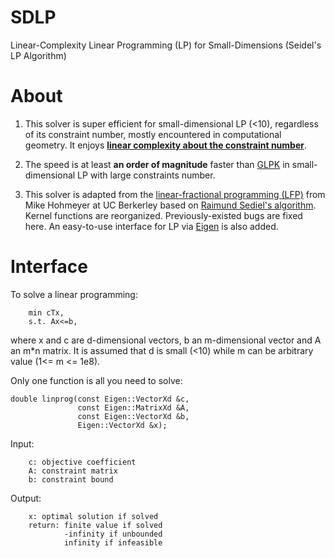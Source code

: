 # SDLP

Linear-Complexity Linear Programming (LP) for Small-Dimensions (Seidel's LP Algorithm)

# About

1. This solver is super efficient for small-dimensional LP (<10), regardless of its constraint number, mostly encountered in computational geometry. It enjoys [__linear complexity about the constraint number__](https://dl.acm.org/doi/10.1145/2422.322418).

2. The speed is at least __an order of magnitude__ faster than [GLPK](https://en.wikipedia.org/wiki/GNU_Linear_Programming_Kit) in small-dimensional LP with large constraints number.

3. This solver is adapted from the [linear-fractional programming (LFP)](https://en.wikipedia.org/wiki/Linear-fractional_programming) from Mike Hohmeyer at UC Berkerley based on [Raimund Sediel's algorithm](https://link.springer.com/article/10.1007/BF02574699). Kernel functions are reorganized. Previously-existed bugs are fixed here. An easy-to-use interface for LP via [Eigen](http://eigen.tuxfamily.org) is also added.

# Interface

To solve a linear programming:

        min cTx, 
        s.t. Ax<=b,

where x and c are d-dimensional vectors, b an m-dimensional vector and A an m*n matrix. It is assumed that d is small (<10) while m can be arbitrary value (1<= m <= 1e8).

Only one function is all you need to solve:

    double linprog(const Eigen::VectorXd &c, 
                   const Eigen::MatrixXd &A,
                   const Eigen::VectorXd &b,
                   Eigen::VectorXd &x);

Input:

        c: objective coefficient
        A: constraint matrix
        b: constraint bound

Output:

        x: optimal solution if solved
        return: finite value if solved
                -infinity if unbounded
                infinity if infeasible

